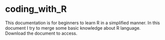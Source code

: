# coding_with_R
This documentation is for beginners to learn R in a simplified manner. In this document I try to merge some basic knowledge about R language.
Download the document to access. 
